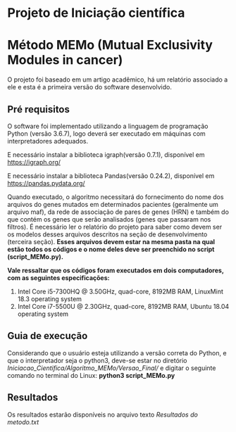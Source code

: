 # Projeto de Iniciação científica 
# Método MEMo (Mutual Exclusivity Modules in cancer) 

O projeto foi baseado em um artigo acadêmico, há um relatório associado a ele e esta é a primeira versão do software desenvolvido.

##  Pré requisitos 
O software foi implementado utilizando a linguagem de programação Python (versão 3.6.7), logo deverá ser executado em máquinas com interpretadores adequados.

E necessário instalar a biblioteca igraph(versão 0.7.1), disponível em https://igraph.org/

E necessário instalar a biblioteca Pandas(versão 0.24.2), disponível em https://pandas.pydata.org/

Quando executado, o algoritmo necessitará do fornecimento do nome dos arquivos do genes mutados em determinados pacientes (geralmente um arquivo maf), da rede de associação de pares de genes (HRN) e também do que contém os genes que serão analisados (genes que passaram nos filtros). É necessário ler o relatório do projeto para saber como devem ser os modelos desses arquivos descritos na seção de desenvolvimento (terceira seção). **Esses arquivos devem estar na mesma pasta na qual estão todos os códigos e o nome deles deve ser preenchido no script (script_MEMo.py).**

**Vale ressaltar que os códigos foram executados em dois computadores, com as seguintes especificações:**
1. Intel Core i5-7300HQ @ 3.50GHz, quad-core, 8192MB RAM, LinuxMint 18.3 operating system
2. Intel Core i7-5500U @ 2.30GHz, quad-core, 8192MB RAM, Ubuntu 18.04 operating system

## Guia de execução
Considerando que o usuário esteja utilizando a versão correta do Python, e que o interpretador seja o python3, deve-se estar no diretório *Iniciacao_Cientifica/Algoritmo_MEMo/Versao_Final/* e digitar o seguinte comando no terminal do Linux:
**python3 script_MEMo.py**

## Resultados
Os resultados estarão disponíveis no arquivo texto *Resultados do metodo.txt*

